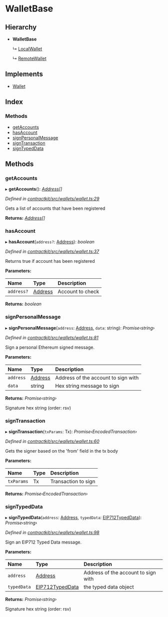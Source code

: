 # WalletBase

## Hierarchy

* **WalletBase**

  ↳ [LocalWallet](_wallets_local_wallet_.localwallet.md)

  ↳ [RemoteWallet](_wallets_remote_wallet_.remotewallet.md)

## Implements

* [Wallet](../interfaces/_wallets_wallet_.wallet.md)

## Index

### Methods

* [getAccounts](_wallets_wallet_.walletbase.md#getaccounts)
* [hasAccount](_wallets_wallet_.walletbase.md#hasaccount)
* [signPersonalMessage](_wallets_wallet_.walletbase.md#signpersonalmessage)
* [signTransaction](_wallets_wallet_.walletbase.md#signtransaction)
* [signTypedData](_wallets_wallet_.walletbase.md#signtypeddata)

## Methods

### getAccounts

▸ **getAccounts**\(\): [_Address_](../external-modules/_base_.md#address)_\[\]_

_Defined in_ [_contractkit/src/wallets/wallet.ts:29_](https://github.com/celo-org/celo-monorepo/blob/master/packages/contractkit/src/wallets/wallet.ts#L29)

Gets a list of accounts that have been registered

**Returns:** [_Address_](../external-modules/_base_.md#address)_\[\]_

### hasAccount

▸ **hasAccount**\(`address?`: [Address](../external-modules/_base_.md#address)\): _boolean_

_Defined in_ [_contractkit/src/wallets/wallet.ts:37_](https://github.com/celo-org/celo-monorepo/blob/master/packages/contractkit/src/wallets/wallet.ts#L37)

Returns true if account has been registered

**Parameters:**

| Name | Type | Description |
| :--- | :--- | :--- |
| `address?` | [Address](../external-modules/_base_.md#address) | Account to check |

**Returns:** _boolean_

### signPersonalMessage

▸ **signPersonalMessage**\(`address`: [Address](../external-modules/_base_.md#address), `data`: string\): _Promise‹string›_

_Defined in_ [_contractkit/src/wallets/wallet.ts:81_](https://github.com/celo-org/celo-monorepo/blob/master/packages/contractkit/src/wallets/wallet.ts#L81)

Sign a personal Ethereum signed message.

**Parameters:**

| Name | Type | Description |
| :--- | :--- | :--- |
| `address` | [Address](../external-modules/_base_.md#address) | Address of the account to sign with |
| `data` | string | Hex string message to sign |

**Returns:** _Promise‹string›_

Signature hex string \(order: rsv\)

### signTransaction

▸ **signTransaction**\(`txParams`: Tx\): _Promise‹EncodedTransaction›_

_Defined in_ [_contractkit/src/wallets/wallet.ts:60_](https://github.com/celo-org/celo-monorepo/blob/master/packages/contractkit/src/wallets/wallet.ts#L60)

Gets the signer based on the 'from' field in the tx body

**Parameters:**

| Name | Type | Description |
| :--- | :--- | :--- |
| `txParams` | Tx | Transaction to sign |

**Returns:** _Promise‹EncodedTransaction›_

### signTypedData

▸ **signTypedData**\(`address`: [Address](../external-modules/_base_.md#address), `typedData`: [EIP712TypedData](../interfaces/_utils_sign_typed_data_utils_.eip712typeddata.md)\): _Promise‹string›_

_Defined in_ [_contractkit/src/wallets/wallet.ts:98_](https://github.com/celo-org/celo-monorepo/blob/master/packages/contractkit/src/wallets/wallet.ts#L98)

Sign an EIP712 Typed Data message.

**Parameters:**

| Name | Type | Description |
| :--- | :--- | :--- |
| `address` | [Address](../external-modules/_base_.md#address) | Address of the account to sign with |
| `typedData` | [EIP712TypedData](../interfaces/_utils_sign_typed_data_utils_.eip712typeddata.md) | the typed data object |

**Returns:** _Promise‹string›_

Signature hex string \(order: rsv\)

